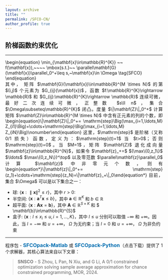```yaml
---
layout: archive
title: ""   
permalink: /SFCO-CN/
author_profile: true
---
```


<style>
a:link {
  text-decoration: none;
}

a:visited {
  text-decoration: none;
}

a:hover {
  text-decoration: underline;
}

a:active {
  text-decoration: underline;
}
</style>

## 阶梯函数约束优化
---

<p style="line-height: 1;"></p>
\begin{equation}
\min_{\mathbf{x}\in\mathbb{R}^{K}} ~~  f(\mathbf{x}),~~~~ \mbox{s.t.}~~ \parallel\mathbf{G}(\mathbf{x})\parallel_0^+\leq s,~\mathbf{x}\in \Omega  \tag{SFCO}
\end{equation}

<div style="text-align:justify;">
其中， 矩阵 $\mathbf{G}(\mathbf{x})\in\mathbb{R}^{M \times N}$ 的第 $(i,j)$ 个元素为 $G_{ij}(\mathbf{x})$，函数 $f:\mathbb{R}^{K}\rightarrow \mathbb{R}$ 和 $G_{ij}:\mathbb{R}^{K}\rightarrow \mathbb{R}$ 连续可微，最好二次连续可微，正整数 $s\ll n$，集合 $\Omega\subseteq\mathbb{R}^{K}$ 闭凸。度量 $\|\mathbf{Z}\|_0^+$ 计算矩阵 $\mathbf{Z}\in\mathbb{R}^{M \times N}$ 中含有正元素的列的个数，即
  \begin{equation}\|\mathbf{Z}\|_0^+= \mathrm{step}\Big(\max_{i=1,\ldots,M} Z_{i1}\Big)+\cdots+\mathrm{step}\Big(\max_{i=1,\ldots,M} Z_{iN}\Big)\nonumber\end{equation}
这里，$\mathrm{step}$ 是阶梯（又称 0/1 损失）函数，定义为：$\mathrm{step}(t)=1$ 当 $t>0$；否则 $\mathrm{step}(t)=0$。当 $M=1$，矩阵 $\mathbf{Z}$ 退化成向量 $\mathbf{z}\in\mathbb{R}^{N}$，如果令 $\mathbf{z}_+=$ $(\max\{0,z_1\}$ $\ldots$ $\max\{0,z_N\})^\top$ 以及零范数 $\parallel\mathbf{z}\parallel_0$ 计算 $\mathbf{z}$ 中非零元个数，则有  
  \begin{equation*}\|\mathbf{z}\|_0^+= \mathrm{step}(z_1)+\cdots+\mathrm{step}(z_N)=\|\mathbf{z}_+\|_0\end{equation*}
目前， 集合 $\Omega$ 可以是以下集合之一：    
</div> 

- 球: $\lbrace\mathbf{x}: \parallel\mathbf{x}\parallel^2\leq r\rbrace$，其中 $r>0$: 
- 半空间: $\lbrace\mathbf{x}: \mathbf{a}^T\mathbf{x}\leq b\rbrace$，其中 $\mathbf{a}\in\mathbb{R}^{K}$ 和 $b\in\mathbb{R}$
- 超平面: $\lbrace\mathbf{x}: \mathbf{A} \mathbf{x}=  \mathbf{b}\rbrace$，其中 $\mathbf{A}\in\mathbb{R}^{S\times K}$ 和 $ \mathbf{b}\in\mathbb{R}^{S}$
- 盒子:  $\lbrace\mathbf{x}: l\leq x_i \leq u, i=1,\ldots,K\rbrace$，其中 $l \leq u$ 分别可以取值 $-\infty$ 和 $+\infty$。因此，当 $l=-\infty$ 和 $u=+\infty$， $\Omega$ 为无约束；当 $l=0$ 和 $u=+\infty$， $\Omega$ 为非负约束
 
<!-- ## <span style="color:#8C8C8C"> The solver and its demonstration </span> -->

---
<div style="text-align:justify;"> 
程序包 - <a style="font-size: 16px; font-weight: bold;color:#006DB0" href=" " target="_blank">SFCOpack-Matlab</a> 或 <a style="font-size: 16px; font-weight: bold;color:#006DB0" href=" " target="_blank">SFCOpack-Python</a>（点击下载）提供了 1 个求解器，其核心算法来自以下文章：
</div>

> <b style="font-size:14px;color:#777777">SNSCO</b> - <span style="font-size: 14px"> S Zhou, L Pan, N Xiu,  and G  Li, A 0/1 constrained optimization solving sample average approximation for chance constrained programming, MOR, 2024. </span>

<!--
- <a style="font-size: 14px;color:#000000" href="https://jmlr.org/papers/v22/19-026.html" target="_blank"> S Zhou, N Xiu and H  Qi, Global and quadratic convergence of Newton hard-thresholding pursuit, *J Mach Learn Res*, 22:1−45, 2021.</a>
- <a style="font-size: 14px;color:#000000" href="https://www.sciencedirect.com/science/article/pii/S1063520322000458" target="_blank"> S Zhou, Gradient projection newton pursuit for sparsity constrained optimization, *Appl Comput Harmon Anal*, 61:75-100, 2022.</a> 
- <a style="font-size: 14px;color:#000000" href="http://www.yokohamapublishers.jp/online2/oppjo/vol13/p325.html" target="_blank"> L Pan, S Zhou, N Xiu, and H Qi, A convergent iterative hard thresholding for nonnegative sparsity optimization, *Pac J Optim*, 13:325-353, 2017.</a>  

---
<div style="text-align:justify;">  
Note that <b style="font-size:14px;color:#777777">NHTP</b> and <b style="font-size:14px;color:#777777">GPNP</b> are second-order methods, which require the gradient and Hessian of $f$. <b style="font-size:14px;color:#777777">IIHT</b> is a first-order method that only requires the gradient. Below is a demonstration of how to define the gradient and Hessian for <b style="font-size:14px;color:#777777">NHTP</b>.
</div>

<p style="line-height: 1;"></p>

```ruby
function [out1,out2] = funCS(x,T1,T2,data)

    if  isempty(T1) && isempty(T2) 
        Tx   = find(x); 
        Axb  = data.A(:,Tx)*x(Tx)-data.b;
        out1 = norm(Axb,'fro')^2/2;               %objective 
        if  nargout == 2
            out2    = (Axb'*data.A)';             %gradient
        end
    else        
        AT = data.A(:,T1); 
        if  length(T1)<2000
            out1 = AT'*AT;                        %subHessian containing T1 rows and T1 columns
        else
            out1 = @(v)( (AT*v)'*AT )';      
        end       
        if  nargout == 2
            out2 = @(v)( (data.A(:,T2)*v)'*AT )'; %subHessian containing T1 rows and T2 columns
        end       
    end     
end
```
 -->
